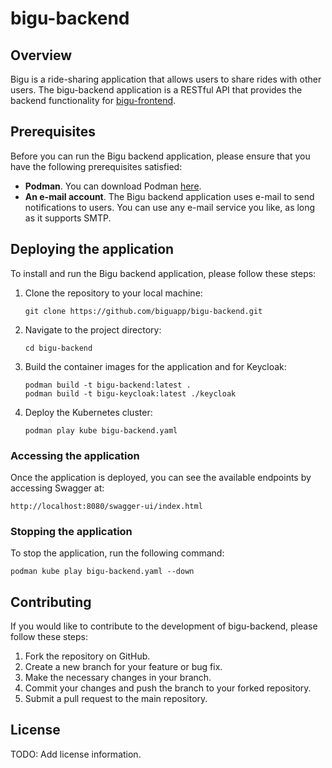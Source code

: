 # bigu-backend

## Overview
Bigu is a ride-sharing application that allows users to share rides with other users. The bigu-backend application is a RESTful API that provides the backend functionality for 
[bigu-frontend](http://github.com/engsoft-ufcg-22-2/bigu-frontend).

## Prerequisites
Before you can run the Bigu backend application, please ensure that you have the following prerequisites satisfied:

- **Podman**. You can download Podman [here](https://podman.io). 
- **An e-mail account**. The Bigu backend application uses e-mail to send notifications to users. You can use any e-mail service you like, as long as it supports SMTP.

## Deploying the application
To install and run the Bigu backend application, please follow these steps:

1. Clone the repository to your local machine:
   ```
   git clone https://github.com/biguapp/bigu-backend.git
   ```
2. Navigate to the project directory:
   ```
   cd bigu-backend
   ```
3. Build the container images for the application and for Keycloak:
   ```
   podman build -t bigu-backend:latest .
   podman build -t bigu-keycloak:latest ./keycloak
   ```
4. Deploy the Kubernetes cluster:
   ```
   podman play kube bigu-backend.yaml
   ```
   
### Accessing the application
Once the application is deployed, you can see the available endpoints by accessing Swagger at:
```
http://localhost:8080/swagger-ui/index.html
```

### Stopping the application
To stop the application, run the following command:
```
podman kube play bigu-backend.yaml --down
```

## Contributing
If you would like to contribute to the development of bigu-backend, please follow these steps:

1. Fork the repository on GitHub.
2. Create a new branch for your feature or bug fix.
3. Make the necessary changes in your branch.
4. Commit your changes and push the branch to your forked repository.
5. Submit a pull request to the main repository.

## License
TODO: Add license information.